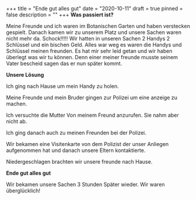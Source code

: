 +++
title = "Ende gut alles gut"
date = "2020-10-11"
draft = true
pinned = false
description = ""
+++
**Was passiert ist?** 

Meine Freunde und ich waren im Botanischen Garten und haben verstecken gespielt. Danach kamen wir zu unserem Platz und unsere Sachen waren nicht mehr da. Schock!!!!! Wir hatten in unseren Sachen 2 Handys 2 Schlüssel und ein bischen Geld. Alles war weg es waren die Handys und Schlüssel meinen freunden. Es hat mir sehr leid getan und wir haben überlegt was wir tu können. Denn einer meiner freunde musste seinem Vater bescheid sagen das er nun später kommt.

**Unsere Lösung**

Ich ging nach Hause um mein Handy zu holen.

Meine Freunde und mein Bruder gingen zur Polizei um eine anzeige zu machen.

Ich versuchte die Mutter Von meinem Freund anzurufen. Sie nahm aber nicht ab. 

Ich ging danach auch zu meinen Freunden bei der Polizei. 

Wir bekamen eine Visitenkarte von dem Polizist der unser Anliegen aufgenommen hat und danach unsere Eltern kontaktierte.   

Niedergeschlagen brachten wir unsere freunde nach Hause.

**Ende gut alles gut**

Wir bekamen unsere Sachen 3 Stunden Später wieder. Wir waren überglücklich!